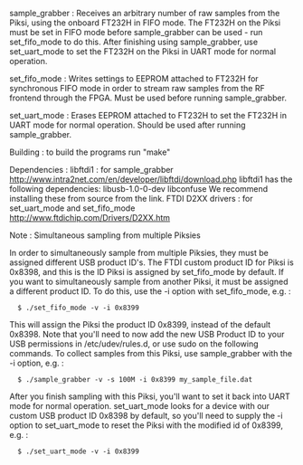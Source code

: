 sample_grabber : Receives an arbitrary number of raw samples from the Piksi,
                 using the onboard FT232H in FIFO mode. The FT232H on the Piksi
                 must be set in FIFO mode before sample_grabber can be used -
                 run set_fifo_mode to do this. After finishing using
                 sample_grabber, use set_uart_mode to set the FT232H on the
                 Piksi in UART mode for normal operation.

set_fifo_mode : Writes settings to EEPROM attached to FT232H for synchronous
                FIFO mode in order to stream raw samples from the RF frontend
                through the FPGA. Must be used before running sample_grabber.

set_uart_mode : Erases EEPROM attached to FT232H to set the FT232H in UART mode
                for normal operation. Should be used after running
                sample_grabber.

Building : to build the programs run "make"

Dependencies : libftdi1 : for sample_grabber
                   http://www.intra2net.com/en/developer/libftdi/download.php
                   libftdi1 has the following dependencies:
                       libusb-1.0-0-dev
                       libconfuse
                   We recommend installing these from source from the link.
               FTDI D2XX drivers : for set_uart_mode and set_fifo_mode
                   http://www.ftdichip.com/Drivers/D2XX.htm

Note : Simultaneous sampling from multiple Piksies

  In order to simultaneously sample from multiple Piksies, they must be
  assigned different USB product ID's. The FTDI custom product ID for Piksi
  is 0x8398, and this is the ID Piksi is assigned by set_fifo_mode by
  default. If you want to simultaneously sample from another Piksi, it must be
  assigned a different product ID. To do this, use the -i option with
  set_fifo_mode, e.g. :

      $ ./set_fifo_mode -v -i 0x8399

  This will assign the Piksi the product ID 0x8399, instead of the default
  0x8398. Note that you'll need to now add the new USB Product ID to your USB
  permissions in /etc/udev/rules.d, or use sudo on the following commands. To
  collect samples from this Piksi, use sample_grabber with the -i option, e.g. :

      $ ./sample_grabber -v -s 100M -i 0x8399 my_sample_file.dat

  After you finish sampling with this Piksi, you'll want to set it back into
  UART mode for normal operation. set_uart_mode looks for a device with our
  custom USB product ID 0x8398 by default, so you'll need to supply the -i
  option to set_uart_mode to reset the Piksi with the modified id of 0x8399,
  e.g. :

      $ ./set_uart_mode -v -i 0x8399
